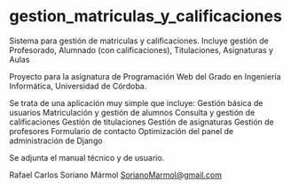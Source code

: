 # gestion_matriculas_y_calificaciones
Sistema para gestión de matriculas y calificaciones. Incluye gestión de Profesorado, Alumnado (con calificaciones), Titulaciones, Asignaturas y Aulas

Proyecto para la asignatura de Programación Web del Grado en Ingeniería Informática, Universidad de Córdoba.

Se trata de una aplicación muy simple que incluye:
Gestión básica de usuarios
Matriculación y gestión de alumnos
Consulta y gestión de calificaciones
Gestión de titulaciones
Gestión de asignaturas
Gestión de profesores
Formulario de contacto
Optimización del panel de administración de Django


Se adjunta el manual técnico y de usuario.

Rafael Carlos Soriano Mármol
SorianoMarmol@gmail.com

